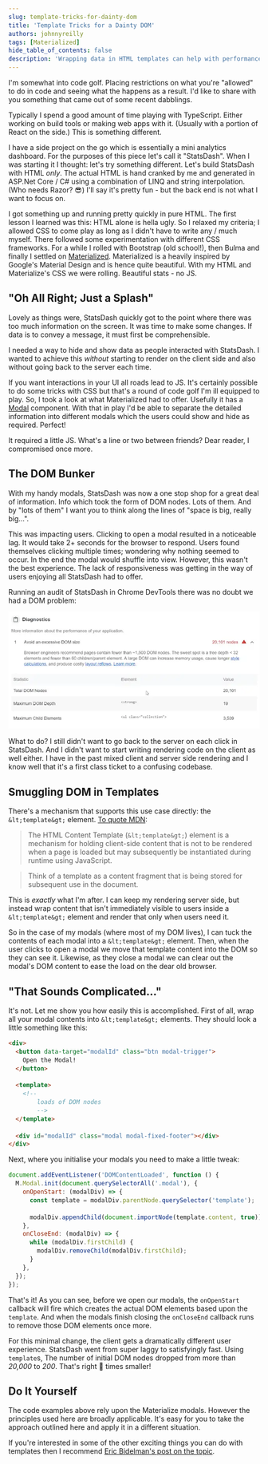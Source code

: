 ```yaml
---
slug: template-tricks-for-dainty-dom
title: 'Template Tricks for a Dainty DOM'
authors: johnnyreilly
tags: [Materialized]
hide_table_of_contents: false
description: 'Wrapping data in HTML templates can help with performance. This trick kept rendering server-side but only rendered content when necessary.'
---
```


I'm somewhat into code golf. Placing restrictions on what you're "allowed" to do in code and seeing what the happens as a result. I'd like to share with you something that came out of some recent dabblings.

<!--truncate-->

Typically I spend a good amount of time playing with TypeScript. Either working on build tools or making web apps with it. (Usually with a portion of React on the side.) This is something different.

I have a side project on the go which is essentially a mini analytics dashboard. For the purposes of this piece let's call it "StatsDash". When I was starting it I thought: let's try something different. Let's build StatsDash with HTML _only_. The actual HTML is hand cranked by me and generated in ASP.Net Core / C# using a combination of LINQ and string interpolation. (Who needs Razor? 😎) I'll say it's pretty fun - but the back end is not what I want to focus on.

I got something up and running pretty quickly in pure HTML. The first lesson I learned was this: HTML alone is hella ugly. So I relaxed my criteria; I allowed CSS to come play as long as I didn't have to write any / much myself. There followed some experimentation with different CSS frameworks. For a while I rolled with Bootstrap (old school!), then Bulma and finally I settled on [Materialized](https://materializecss.com/). Materialized is a heavily inspired by Google's Material Design and is hence quite beautiful. With my HTML and Materialize's CSS we were rolling. Beautiful stats - no JS.

## "Oh All Right; Just a Splash"

Lovely as things were, StatsDash quickly got to the point where there was too much information on the screen. It was time to make some changes. If data is to convey a message, it must first be comprehensible.

I needed a way to hide and show data as people interacted with StatsDash. I wanted to achieve this _without_ starting to render on the client side and also without going back to the server each time.

If you want interactions in your UI all roads lead to JS. It's certainly possible to do some tricks with CSS but that's a round of code golf I'm ill equipped to play. So, I took a look at what Materialized had to offer. Usefully it has a [Modal](https://materializecss.com/modals.html) component. With that in play I'd be able to separate the detailed information into different modals which the users could show and hide as required. Perfect!

It required a little JS. What's a line or two between friends? Dear reader, I compromised once more.

## The DOM Bunker

With my handy modals, StatsDash was now a one stop shop for a great deal of information. Info which took the form of DOM nodes. Lots of them. And by "lots of them" I want you to think along the lines of "space is big, really big...".

This was impacting users. Clicking to open a modal resulted in a noticeable lag. It would take 2+ seconds for the browser to respond. Users found themselves clicking multiple times; wondering why nothing seemed to occur. In the end the modal would shuffle into view. However, this wasn't the best experience. The lack of responsiveness was getting in the way of users enjoying all StatsDash had to offer.

Running an audit of StatsDash in Chrome DevTools there was no doubt we had a DOM problem:

![](DOM-massive.webp)

What to do? I still didn't want to go back to the server on each click in StatsDash. And I didn't want to start writing rendering code on the client as well either. I have in the past mixed client and server side rendering and I know well that it's a first class ticket to a confusing codebase.

## Smuggling DOM in Templates

There's a mechanism that supports this use case directly: the `&lt;template&gt;` element. [To quote MDN](https://developer.mozilla.org/en-US/docs/Web/HTML/Element/template):

> The HTML Content Template (`&lt;template&gt;`) element is a mechanism for holding client-side content that is not to be rendered when a page is loaded but may subsequently be instantiated during runtime using JavaScript.

> Think of a template as a content fragment that is being stored for subsequent use in the document.

This is _exactly_ what I'm after. I can keep my rendering server side, but instead wrap content that isn't immediately visible to users inside a `&lt;template&gt;` element and render that only when users need it.

So in the case of my modals (where most of my DOM lives), I can tuck the contents of each modal into a `&lt;template&gt;` element. Then, when the user clicks to open a modal we move that template content into the DOM so they can see it. Likewise, as they close a modal we can clear out the modal's DOM content to ease the load on the dear old browser.

## "That Sounds Complicated..."

It's not. Let me show you how easily this is accomplished. First of all, wrap all your modal contents into `&lt;template&gt;` elements. They should look a little something like this:

```html
<div>
  <button data-target="modalId" class="btn modal-trigger">
    Open the Modal!
  </button>

  <template>
    <!--
        loads of DOM nodes
        -->
  </template>

  <div id="modalId" class="modal modal-fixed-footer"></div>
</div>
```

Next, where you initialise your modals you need to make a little tweak:

```js
document.addEventListener('DOMContentLoaded', function () {
  M.Modal.init(document.querySelectorAll('.modal'), {
    onOpenStart: (modalDiv) => {
      const template = modalDiv.parentNode.querySelector('template');

      modalDiv.appendChild(document.importNode(template.content, true));
    },
    onCloseEnd: (modalDiv) => {
      while (modalDiv.firstChild) {
        modalDiv.removeChild(modalDiv.firstChild);
      }
    },
  });
});
```

That's it! As you can see, before we open our modals, the `onOpenStart` callback will fire which creates the actual DOM elements based upon the `template`. And when the modals finish closing the `onCloseEnd` callback runs to remove those DOM elements once more.

For this minimal change, the client gets a dramatically different user experience. StatsDash went from super laggy to satisfyingly fast. Using `template`s, The number of initial DOM nodes dropped from more than _20,000_ to _200_. That's right 💯 times smaller!

## Do It Yourself

The code examples above rely upon the Materialize modals. However the principles used here are broadly applicable. It's easy for you to take the approach outlined here and apply it in a different situation.

If you're interested in some of the other exciting things you can do with templates then I recommend [Eric Bidelman's post on the topic](https://www.html5rocks.com/en/tutorials/webcomponents/template/).
